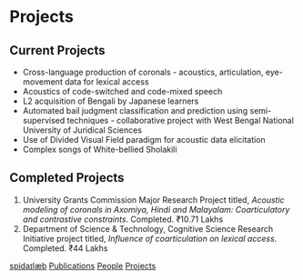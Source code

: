# Projects

## Current Projects
* Cross-language production of coronals - acoustics, articulation, eye-movement data for lexical access
* Acoustics of code-switched and code-mixed speech
* L2 acquisition of Bengali by Japanese learners
* Automated bail judgment classification and prediction using semi-supervised techniques - collaborative project with West Bengal National University of Juridical Sciences
* Use of Divided Visual Field paradigm for acoustic data elicitation
* Complex songs of White-bellied Sholakili 

## Completed Projects
1. University Grants Commission Major Research Project titled, *Acoustic modeling of coronals in Axomiya, Hindi and Malayalam: Coarticulatory and contrastive constraints*. Completed. ₹10.71 Lakhs
2. Department of Science & Technology, Cognitive Science Research Initiative project titled, *Influence of coarticulation on lexical access*. Completed. ₹44 Lakhs
<!--3. Department of Science & Technology & MHRD, IMPacting Research, INnovation and Technology (IMPRINT) Project titled *Grapheme sequence, visual, and articulatory complexity in Indian languages:
Towards a unified model for quantifying reading complexity for primary school textbooks*. Starting 2018 October. ₹133 Lakhs-->

[spidaɪlæb](index.md) [Publications](pubs.md) [People](people.md) [Projects](projects.md) 
<!-- [#KnowCoDA](KnowCoDA.md) -->
